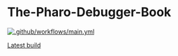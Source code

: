 # The-Pharo-Debugger-Book

[![.github/workflows/main.yml](https://github.com/StevenCostiou/The-Pharo-Debugger-Book/actions/workflows/main.yml/badge.svg?branch=main)](https://github.com/SquareBracketAssociates/Chest/actions/workflows/main.yml)

[Latest build](https://github.com/StevenCostiou/The-Pharo-Debugger-Book/releases/download/latest/tpd-wip.pdf)
